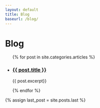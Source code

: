 ```yaml
---
layout: default
title: Blog
baseurl: /blog/
---
```

<div class = "row blogContainer col-xs-12">
	<h1>Blog</h1>
	<ul>
		{% for post in site.categories.articles %}
		<li class ="col-xs-12 col-sm-5 col-sm-push-1">
		    <h3><a href="{{ post.url }}" target = "_blank" >{{ post.title }}</a></h3>
		    <div class = "underline"></div>
		    <div id="first_post">
		  		<p>{{ post.excerpt}}</p>
			</div>
		</li>
		{% endfor %}
	</ul>
	{% assign last_post = site.posts.last %}
</div>